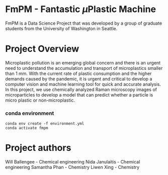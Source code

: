 # FmPM - Fantastic $\mu$Plastic Machine
FmPM is a Data Science Project that was developed by a group of graduate students from the University of Washington in Seattle.

# Project Overview
Microplastic pollution is an emerging global concern and there is an urgent need to understand the accumulation and transport of microplastics smaller than 1 mm. With the current rate of plastic consumption and the higher demands caused by the pandemic, it is urgent and critical to develop a computer vision and machine learning tool for quick and accurate analysis. In this project, we use chemically analyzed Raman microscopy images of microparticles to develop a model that can predict whether a particle is micro plastic or non-microplastic. 

### conda environment

```
conda env create -f environment.yml
conda activate fmpm
```

# Project authors
Will Ballengee - Chemical engineering
Nida Janulaitis - Chemical engineering 
Samantha Phan - Chemistry
Liwen Xing - Chemistry

